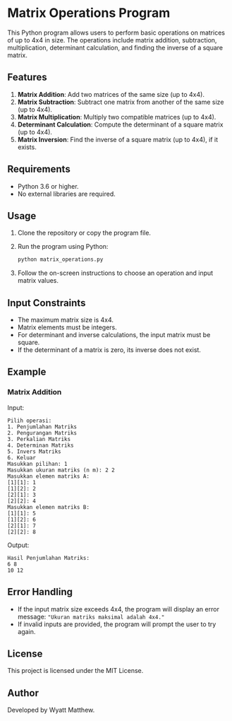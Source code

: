 # Matrix Operations Program

This Python program allows users to perform basic operations on matrices of up to 4x4 in size. The operations include matrix addition, subtraction, multiplication, determinant calculation, and finding the inverse of a square matrix.

## Features

1. **Matrix Addition**: Add two matrices of the same size (up to 4x4).
2. **Matrix Subtraction**: Subtract one matrix from another of the same size (up to 4x4).
3. **Matrix Multiplication**: Multiply two compatible matrices (up to 4x4).
4. **Determinant Calculation**: Compute the determinant of a square matrix (up to 4x4).
5. **Matrix Inversion**: Find the inverse of a square matrix (up to 4x4), if it exists.

## Requirements

- Python 3.6 or higher.
- No external libraries are required.

## Usage

1. Clone the repository or copy the program file.
2. Run the program using Python:
   
   ```bash
   python matrix_operations.py
   ```
3. Follow the on-screen instructions to choose an operation and input matrix values.

## Input Constraints

- The maximum matrix size is 4x4.
- Matrix elements must be integers.
- For determinant and inverse calculations, the input matrix must be square.
- If the determinant of a matrix is zero, its inverse does not exist.

## Example

### Matrix Addition

Input:
```
Pilih operasi:
1. Penjumlahan Matriks
2. Pengurangan Matriks
3. Perkalian Matriks
4. Determinan Matriks
5. Invers Matriks
6. Keluar
Masukkan pilihan: 1
Masukkan ukuran matriks (n m): 2 2
Masukkan elemen matriks A:
[1][1]: 1
[1][2]: 2
[2][1]: 3
[2][2]: 4
Masukkan elemen matriks B:
[1][1]: 5
[1][2]: 6
[2][1]: 7
[2][2]: 8
```

Output:
```
Hasil Penjumlahan Matriks:
6 8
10 12
```

## Error Handling

- If the input matrix size exceeds 4x4, the program will display an error message: `"Ukuran matriks maksimal adalah 4x4."`
- If invalid inputs are provided, the program will prompt the user to try again.

## License

This project is licensed under the MIT License.

## Author

Developed by Wyatt Matthew.

